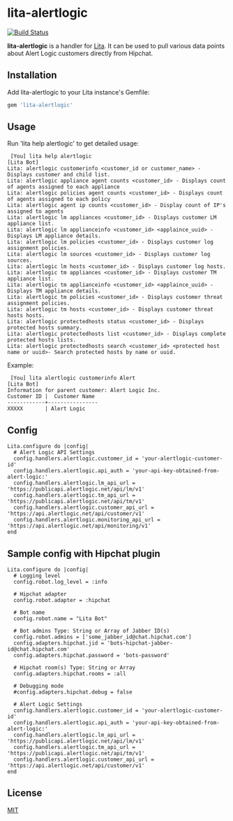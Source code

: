 # lita-alertlogic

[![Build Status](https://api.travis-ci.org/alertlogic/lita-alertlogic.svg?branch=master)](https://travis-ci.org/alertlogic/lita-alertlogic)

**lita-alertlogic** is a handler for [Lita](https://github.com/jimmycuadra/lita). It can be used to pull various data points about Alert Logic customers directly from Hipchat.

## Installation

Add lita-alertlogic to your Lita instance's Gemfile:

``` ruby
gem 'lita-alertlogic'
```

## Usage

Run 'lita help alertlogic' to get detailed usage:

```
 [You] lita help alertlogic
[Lita Bot] 
Lita: alertlogic customerinfo <customer_id or customer_name> - Displays customer and child list.
Lita: alertlogic appliance agent counts <customer_id> - Displays count of agents assigned to each appliance
Lita: alertlogic policies agent counts <customer_id> - Displays count of agents assigned to each policy
Lita: alertlogic agent ip counts <customer_id> - Display count of IP's assigned to agents
Lita: alertlogic lm appliances <customer_id> - Displays customer LM appliance list.
Lita: alertlogic lm applianceinfo <customer_id> <applaince_uuid> - Displays LM appliance details.
Lita: alertlogic lm policies <customer_id> - Displays customer log assignment policies.
Lita: alertlogic lm sources <customer_id> - Displays customer log sources.
Lita: alertlogic lm hosts <customer_id> - Displays customer log hosts.
Lita: alertlogic tm appliances <customer_id> - Displays customer TM appliance list.
Lita: alertlogic tm applianceinfo <customer_id> <applaince_uuid> - Displays TM appliance details.
Lita: alertlogic tm policies <customer_id> - Displays customer threat assignment policies.
Lita: alertlogic tm hosts <customer_id> - Displays customer threat hosts hosts.
Lita: alertlogic protectedhosts status <customer_id> - Displays protected hosts summary.
Lita: alertlogic protectedhosts list <customer_id> - Displays complete protected hosts lists.
Lita: alertlogic protectedhosts search <customer_id> <protected host name or uuid>- Search protected hosts by name or uuid.
```

Example:

```
 [You] lita alertlogic customerinfo Alert
[Lita Bot]
Information for parent customer: Alert Logic Inc.
Customer ID |  Customer Name 
------------+----------------
XXXXX       | Alert Logic 
```

## Config

```
Lita.configure do |config|
  # Alert Logic API Settings
  config.handlers.alertlogic.customer_id = 'your-alertlogic-customer-id'
  config.handlers.alertlogic.api_auth = 'your-api-key-obtained-from-alert-logic:'
  config.handlers.alertlogic.lm_api_url = 'https://publicapi.alertlogic.net/api/lm/v1'
  config.handlers.alertlogic.tm_api_url = 'https://publicapi.alertlogic.net/api/tm/v1'
  config.handlers.alertlogic.customer_api_url = 'https://api.alertlogic.net/api/customer/v1'
  config.handlers.alertlogic.monitoring_api_url = 'https://api.alertlogic.net/api/monitoring/v1'
end
```

## Sample config with Hipchat plugin

```
Lita.configure do |config|
  # Logging level
  config.robot.log_level = :info
  
  # Hipchat adapter
  config.robot.adapter = :hipchat
  
  # Bot name
  config.robot.name = "Lita Bot"

  # Bot admins Type: String or Array of Jabber ID(s)
  config.robot.admins = ['some_jabber_id@chat.hipchat.com']
  config.adapters.hipchat.jid = 'bots-hipchat-jabber-id@chat.hipchat.com'
  config.adapters.hipchat.password = 'bots-password'

  # Hipchat room(s) Type: String or Array
  config.adapters.hipchat.rooms = :all
  
  # Debugging mode
  #config.adapters.hipchat.debug = false

  # Alert Logic Settings
  config.handlers.alertlogic.customer_id = 'your-alertlogic-customer-id'
  config.handlers.alertlogic.api_auth = 'your-api-key-obtained-from-alert-logic:'
  config.handlers.alertlogic.lm_api_url = 'https://publicapi.alertlogic.net/api/lm/v1'
  config.handlers.alertlogic.tm_api_url = 'https://publicapi.alertlogic.net/api/tm/v1'
  config.handlers.alertlogic.customer_api_url = 'https://api.alertlogic.net/api/customer/v1'
end
```

## License

[MIT](http://opensource.org/licenses/MIT)

